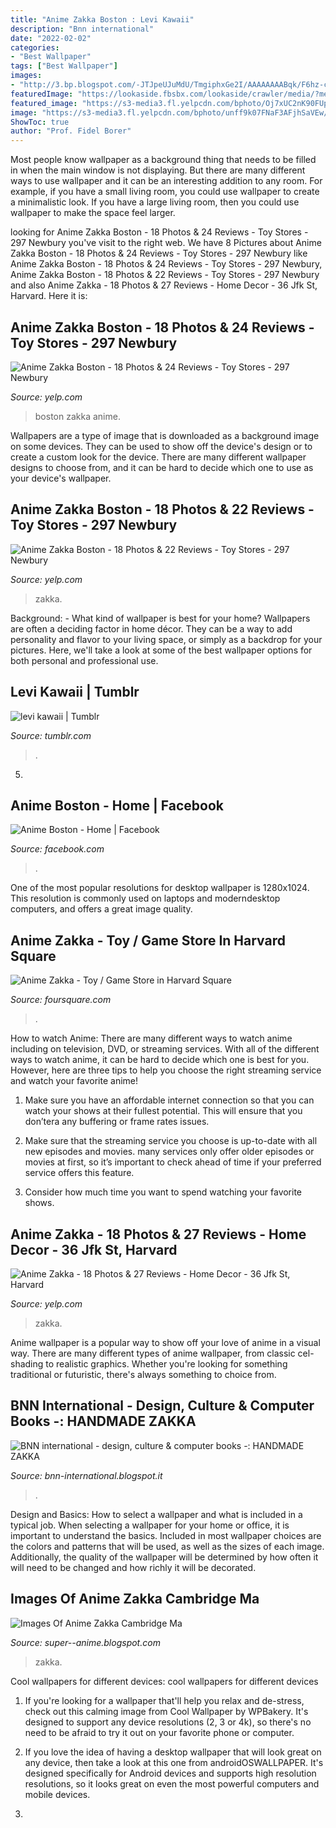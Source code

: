 ```yaml
---
title: "Anime Zakka Boston : Levi Kawaii"
description: "Bnn international"
date: "2022-02-02"
categories:
- "Best Wallpaper"
tags: ["Best Wallpaper"]
images:
- "http://3.bp.blogspot.com/-JTJpeUJuMdU/TmgiphxGe2I/AAAAAAAABqk/F6hz-cggvbY/w1200-h630-p-k-no-nu/9784861007774.jpg"
featuredImage: "https://lookaside.fbsbx.com/lookaside/crawler/media/?media_id=4181876911855000"
featured_image: "https://s3-media3.fl.yelpcdn.com/bphoto/Oj7xUC2nK90FUp0yq07ptg/o.jpg"
image: "https://s3-media3.fl.yelpcdn.com/bphoto/unff9k07FNaF3AFjhSaVEw/ls.jpg"
ShowToc: true
author: "Prof. Fidel Borer"
---
```



Most people know wallpaper as a background thing that needs to be filled in when the main window is not displaying. But there are many different ways to use wallpaper and it can be an interesting addition to any room. For example, if you have a small living room, you could use wallpaper to create a minimalistic look. If you have a large living room, then you could use wallpaper to make the space feel larger.

	

		
looking for Anime Zakka Boston - 18 Photos &amp; 24 Reviews - Toy Stores - 297 Newbury you've visit to the right web. We have 8 Pictures about Anime Zakka Boston - 18 Photos &amp; 24 Reviews - Toy Stores - 297 Newbury like Anime Zakka Boston - 18 Photos &amp; 24 Reviews - Toy Stores - 297 Newbury, Anime Zakka Boston - 18 Photos &amp; 22 Reviews - Toy Stores - 297 Newbury and also Anime Zakka - 18 Photos &amp; 27 Reviews - Home Decor - 36 Jfk St, Harvard. Here it is:
		
    
## Anime Zakka Boston - 18 Photos &amp; 24 Reviews - Toy Stores - 297 Newbury

<img loading=lazy src="https://s3-media3.fl.yelpcdn.com/bphoto/Oj7xUC2nK90FUp0yq07ptg/o.jpg" onerror="this.onerror=null;this.src='https://tse3.mm.bing.net/th?id=OIP.E8nVk1Pl2GCd8rAQzg5tpgC7FN&amp;pid=15.1';" alt="Anime Zakka Boston - 18 Photos &amp; 24 Reviews - Toy Stores - 297 Newbury">

_Source: yelp.com_

>boston zakka anime. 

	

Wallpapers are a type of image that is downloaded as a background image on some devices. They can be used to show off the device's design or to create a custom look for the device. There are many different wallpaper designs to choose from, and it can be hard to decide which one to use as your device's wallpaper.

    
## Anime Zakka Boston - 18 Photos &amp; 22 Reviews - Toy Stores - 297 Newbury

<img loading=lazy src="https://s3-media3.fl.yelpcdn.com/bphoto/unff9k07FNaF3AFjhSaVEw/ls.jpg" onerror="this.onerror=null;this.src='https://tse3.mm.bing.net/th?id=OIP.8nW7EJzIGNPidODcgoVShgAAAA&amp;pid=15.1';" alt="Anime Zakka Boston - 18 Photos &amp; 22 Reviews - Toy Stores - 297 Newbury">

_Source: yelp.com_

>zakka. 

	

Background: - What kind of wallpaper is best for your home?
Wallpapers are often a deciding factor in home décor. They can be a way to add personality and flavor to your living space, or simply as a backdrop for your pictures. Here, we'll take a look at some of the best wallpaper options for both personal and professional use.

    
## Levi Kawaii | Tumblr

<img loading=lazy src="https://64.media.tumblr.com/0387548828affaed22be1d970f166862/tumblr_n9atc5frLc1rb9bfuo4_500.jpg" onerror="this.onerror=null;this.src='https://tse2.mm.bing.net/th?id=OIP.i65fYc2vlk7sQc_lHyB2NQHaHh&amp;pid=15.1';" alt="levi kawaii | Tumblr">

_Source: tumblr.com_

>. 

	

5.

    
## Anime Boston - Home | Facebook

<img loading=lazy src="https://lookaside.fbsbx.com/lookaside/crawler/media/?media_id=4181876911855000" onerror="this.onerror=null;this.src='https://tse3.mm.bing.net/th?id=OIP.nVAYl_CVGREYMDx6Of9hugHaD_&amp;pid=15.1';" alt="Anime Boston - Home | Facebook">

_Source: facebook.com_

>. 

	

One of the most popular resolutions for desktop wallpaper is 1280x1024. This resolution is commonly used on laptops and moderndesktop computers, and offers a great image quality.

    
## Anime Zakka - Toy / Game Store In Harvard Square

<img loading=lazy src="https://fastly.4sqi.net/img/general/200x200/18706876_sJgf7RMxXAEJcFzcgK-86bUzWQIJG90B0r8ixczYINc.jpg" onerror="this.onerror=null;this.src='https://tse1.mm.bing.net/th?id=OIP.DHHWhRh6_x1_ssYAH1p3FgAAAA&amp;pid=15.1';" alt="Anime Zakka - Toy / Game Store in Harvard Square">

_Source: foursquare.com_

>. 

	

How to watch Anime: There are many different ways to watch anime including on television, DVD, or streaming services.
With all of the different ways to watch anime, it can be hard to decide which one is best for you. However, here are three tips to help you choose the right streaming service and watch your favorite anime!
1. Make sure you have an affordable internet connection so that you can watch your shows at their fullest potential. This will ensure that you don’tera any buffering or frame rates issues.

2. Make sure that the streaming service you choose is up-to-date with all new episodes and movies. many services only offer older episodes or movies at first, so it’s important to check ahead of time if your preferred service offers this feature.

3. Consider how much time you want to spend watching your favorite shows.

    
## Anime Zakka - 18 Photos &amp; 27 Reviews - Home Decor - 36 Jfk St, Harvard

<img loading=lazy src="https://s3-media0.fl.yelpcdn.com/bphoto/IwOw-uGHF5xf1H9qxroMNg/168s.jpg" onerror="this.onerror=null;this.src='https://tse4.mm.bing.net/th?id=OIP.4aDL85k10diWnxIRks2unQAAAA&amp;pid=15.1';" alt="Anime Zakka - 18 Photos &amp; 27 Reviews - Home Decor - 36 Jfk St, Harvard">

_Source: yelp.com_

>zakka. 

	

Anime wallpaper is a popular way to show off your love of anime in a visual way. There are many different types of anime wallpaper, from classic cel-shading to realistic graphics. Whether you're looking for something traditional or futuristic, there's always something to choice from.

    
## BNN International - Design, Culture &amp; Computer Books -: HANDMADE ZAKKA

<img loading=lazy src="http://3.bp.blogspot.com/-JTJpeUJuMdU/TmgiphxGe2I/AAAAAAAABqk/F6hz-cggvbY/w1200-h630-p-k-no-nu/9784861007774.jpg" onerror="this.onerror=null;this.src='https://tse2.mm.bing.net/th?id=OIP.jbGHFxxhmit3jbFeJYphdAHaGL&amp;pid=15.1';" alt="BNN international - design, culture &amp; computer books -: HANDMADE ZAKKA">

_Source: bnn-international.blogspot.it_

>. 

	

Design and Basics: How to select a wallpaper and what is included in a typical job.
When selecting a wallpaper for your home or office, it is important to understand the basics. Included in most wallpaper choices are the colors and patterns that will be used, as well as the sizes of each image. Additionally, the quality of the wallpaper will be determined by how often it will need to be changed and how richly it will be decorated.

    
## Images Of Anime Zakka Cambridge Ma

<img loading=lazy src="https://lh5.googleusercontent.com/p/AF1QipMuMfcm_ASnUZUA2rjl9s6-EtwdQ4iR4FIC7JYJ" onerror="this.onerror=null;this.src='https://tse3.mm.bing.net/th?id=OIP.PNL32d7uFlO38vjkA7NviwHaFj&amp;pid=15.1';" alt="Images Of Anime Zakka Cambridge Ma">

_Source: super--anime.blogspot.com_

>zakka. 

	

Cool wallpapers for different devices:
cool wallpapers for different devices 

1. If you're looking for a wallpaper that'll help you relax and de-stress, check out this calming image from Cool Wallpaper by WPBakery. It's designed to support any device resolutions (2, 3 or 4k), so there's no need to be afraid to try it out on your favorite phone or computer.

2. If you love the idea of having a desktop wallpaper that will look great on any device, then take a look at this one from androidOSWALLPAPER. It's designed specifically for Android devices and supports high resolution resolutions, so it looks great on even the most powerful computers and mobile devices.

3.

